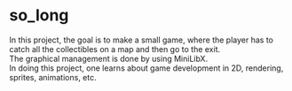 # so_long
In this project, the goal is to make a small game, where the player has to catch all the collectibles on a map and then go to the exit.   
The graphical management is done by using MiniLibX.   
In doing this project, one learns about game development in 2D, rendering, sprites, animations, etc.
